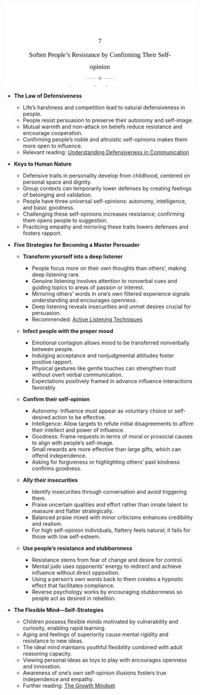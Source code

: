 ![LHN-ch07-self-opinions](LHN-ch07-self-opinions.best.png)

- **The Law of Defensiveness**  
  - Life’s harshness and competition lead to natural defensiveness in people.  
  - People resist persuasion to preserve their autonomy and self-image.  
  - Mutual warmth and non-attack on beliefs reduce resistance and encourage cooperation.  
  - Confirming people’s noble and altruistic self-opinions makes them more open to influence.  
  - Relevant reading: [Understanding Defensiveness in Communication](https://www.psychologytoday.com/us/basics/defensiveness)

- **Keys to Human Nature**  
  - Defensive traits in personality develop from childhood, centered on personal space and dignity.  
  - Group contexts can temporarily lower defenses by creating feelings of belonging and validation.  
  - People have three universal self-opinions: autonomy, intelligence, and basic goodness.  
  - Challenging these self-opinions increases resistance; confirming them opens people to suggestion.  
  - Practicing empathy and mirroring these traits lowers defenses and fosters rapport.  

- **Five Strategies for Becoming a Master Persuader**  
  - **Transform yourself into a deep listener**  
    - People focus more on their own thoughts than others’, making deep listening rare.  
    - Genuine listening involves attention to nonverbal cues and guiding topics to areas of passion or interest.  
    - Mirroring others’ words in one’s own filtered experience signals understanding and encourages openness.  
    - Deep listening reveals insecurities and unmet desires crucial for persuasion.  
    - Recommended: [Active Listening Techniques](https://www.skillsyouneed.com/ips/active-listening.html)  

  - **Infect people with the proper mood**  
    - Emotional contagion allows mood to be transferred nonverbally between people.  
    - Indulging acceptance and nonjudgmental attitudes foster positive rapport.  
    - Physical gestures like gentle touches can strengthen trust without overt verbal communication.  
    - Expectations positively framed in advance influence interactions favorably.  

  - **Confirm their self-opinion**  
    - Autonomy: Influence must appear as voluntary choice or self-desired action to be effective.  
    - Intelligence: Allow targets to refute initial disagreements to affirm their intellect and power of influence.  
    - Goodness: Frame requests in terms of moral or prosocial causes to align with people’s self-image.  
    - Small rewards are more effective than large gifts, which can offend independence.  
    - Asking for forgiveness or highlighting others’ past kindness confirms goodness.  

  - **Ally their insecurities**  
    - Identify insecurities through conversation and avoid triggering them.  
    - Praise uncertain qualities and effort rather than innate talent to reassure and flatter strategically.  
    - Balanced praise mixed with minor criticisms enhances credibility and realism.  
    - For high self-opinion individuals, flattery feels natural; it fails for those with low self-esteem.  

  - **Use people’s resistance and stubbornness**  
    - Resistance stems from fear of change and desire for control.  
    - Mental judo uses opponents’ energy to redirect and achieve influence without direct opposition.  
    - Using a person’s own words back to them creates a hypnotic effect that facilitates compliance.  
    - Reverse psychology works by encouraging stubbornness so people act as desired in rebellion.  

- **The Flexible Mind—Self-Strategies**  
  - Children possess flexible minds motivated by vulnerability and curiosity, enabling rapid learning.  
  - Aging and feelings of superiority cause mental rigidity and resistance to new ideas.  
  - The ideal mind maintains youthful flexibility combined with adult reasoning capacity.  
  - Viewing personal ideas as toys to play with encourages openness and innovation.  
  - Awareness of one’s own self-opinion illusions fosters true independence and empathy.  
  - Further reading: [The Growth Mindset](https://www.mindsetworks.com/science/)
